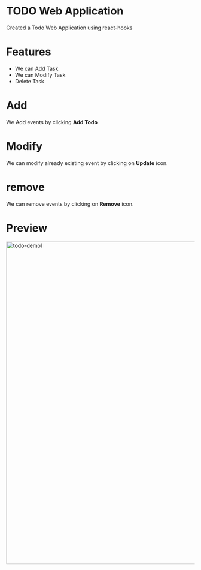 # TODO Web Application
  
  Created a Todo Web Application using react-hooks
  
 # Features
  
   <ul>
  <li>We can Add Task</li>
  <li>We can Modify Task</li>
  <li>Delete Task</li>
   </ul>  
   
   # Add 
   We Add events by clicking **Add Todo**
   
   # Modify
   We can modify already existing event by clicking on **Update** icon. 
   
   # remove 
   We can remove events by clicking on **Remove** icon.
 
# Preview 

<img width="860" alt="todo-demo1" src="https://user-images.githubusercontent.com/83816376/162510891-9c70e978-cb61-447d-9fc0-8350191589f8.png">
